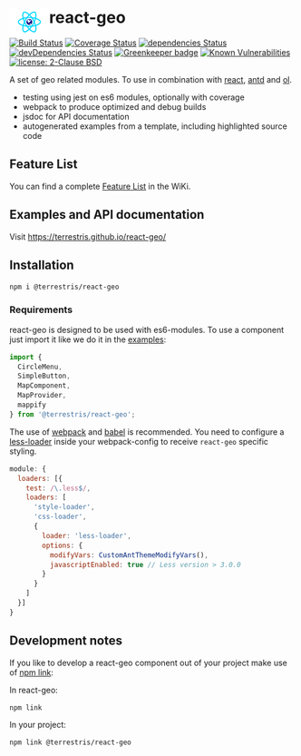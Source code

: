# react-geo  <a href="https://terrestris.github.io/react-geo/"><img align="left" src="./assets/logo.svg" width="70px" /></a>

[![Build Status](https://travis-ci.org/terrestris/react-geo.svg?branch=master)](https://travis-ci.org/terrestris/react-geo)
[![Coverage Status](https://coveralls.io/repos/github/terrestris/react-geo/badge.svg?branch=master)](https://coveralls.io/github/terrestris/react-geo?branch=master)
[![dependencies Status](https://david-dm.org/terrestris/react-geo/status.svg)](https://david-dm.org/terrestris/react-geo)
[![devDependencies Status](https://david-dm.org/terrestris/react-geo/dev-status.svg)](https://david-dm.org/terrestris/react-geo?type=dev)
[![Greenkeeper badge](https://badges.greenkeeper.io/terrestris/react-geo.svg)](https://greenkeeper.io/)
[![Known Vulnerabilities](https://snyk.io/test/github/terrestris/react-geo/badge.svg)](https://snyk.io/test/github/terrestris/react-geo)
[![license: 2-Clause BSD](https://img.shields.io/badge/license-2--Clause%20BSD-brightgreen.svg)](https://opensource.org/licenses/BSD-2-Clause)

A set of geo related modules. To use in combination with [react](https://github.com/facebook/react), [antd](https://github.com/ant-design/ant-design) and [ol](https://github.com/openlayers/openlayers).

* testing using jest on es6 modules, optionally with coverage
* webpack to produce optimized and debug builds
* jsdoc for API documentation
* autogenerated examples from a template, including highlighted source code

## Feature List

You can find a complete [Feature List](https://github.com/terrestris/react-geo/wiki/Feature-List) in the WiKi.

## Examples and API documentation

Visit https://terrestris.github.io/react-geo/

## Installation

    npm i @terrestris/react-geo

### Requirements

react-geo is designed to be used with es6-modules.
To use a component just import it like we do it in the [examples](https://terrestris.github.io/react-geo/examples/index.html):

```javascript
import {
  CircleMenu,
  SimpleButton,
  MapComponent,
  MapProvider,
  mappify
} from '@terrestris/react-geo';
```

The use of [webpack](https://www.npmjs.com/package/webpack) and [babel](https://www.npmjs.com/package/babel-core) is recommended. You need to configure a [less-loader](https://www.npmjs.com/package/less-loader) inside your webpack-config to receive `react-geo` specific styling.

```javascript
module: {
  loaders: [{
    test: /\.less$/,
    loaders: [
      'style-loader',
      'css-loader',
      {
        loader: 'less-loader',
        options: {
          modifyVars: CustomAntThemeModifyVars(),
          javascriptEnabled: true // Less version > 3.0.0
        }
      }
    ]
  }]
}
```

## Development notes

If you like to develop a react-geo component out of your project make use of [npm link](https://docs.npmjs.com/cli/link):

In react-geo:

    npm link

In your project:

    npm link @terrestris/react-geo
